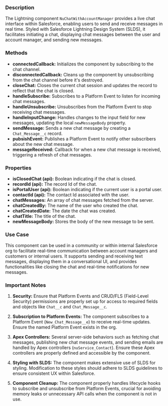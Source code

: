 ### Description

The Lightning component `NuChatWithAccountManager` provides a live chat interface within Salesforce, enabling users to send and receive messages in real time. Styled with Salesforce Lightning Design System (SLDS), it facilitates initiating a chat, displaying chat messages between the user and account manager, and sending new messages.

### Methods

- **connectedCallback:** Initializes the component by subscribing to the chat channel.
- **disconnectedCallback:** Cleans up the component by unsubscribing from the chat channel before it's destroyed.
- **closeChat:** Closes the current chat session and updates the record to reflect that the chat is closed.
- **handleSubscribe:** Subscribes to a Platform Event to listen for incoming chat messages.
- **handleUnsubscribe:** Unsubscribes from the Platform Event to stop receiving chat messages.
- **handleInputChange:** Handles changes to the input field for new messages, updating the local `newMessageBody` property.
- **sendMessage:** Sends a new chat message by creating a `Chat_Message__c` record.
- **pubsishEvent:** Publishes a Platform Event to notify other subscribers about the new chat message.
- **messageReceived:** Callback for when a new chat message is received, triggering a refresh of chat messages.

### Properties

- **isClosedChat (api):** Boolean indicating if the chat is closed.
- **recordId (api):** The record Id of the chat.
- **isPortalUser (api):** Boolean indicating if the current user is a portal user.
- **contactId (api):** The contact Id associated with the user.
- **chatMessages:** An array of chat messages fetched from the server.
- **chatCreatedBy:** The name of the user who created the chat.
- **chatCreatedDate:** The date the chat was created.
- **chatTitle:** The title of the chat.
- **newMessageBody:** Stores the body of the new message to be sent.

### Use Case

This component can be used in a community or within internal Salesforce org to facilitate real-time communication between account managers and customers or internal users. It supports sending and receiving text messages, displaying them in a conversational UI, and provides functionalities like closing the chat and real-time notifications for new messages.

### Important Notes

1. **Security:** Ensure that Platform Events and CRUD/FLS (Field-Level Security) permissions are properly set up for access to required fields and objects like `Chat__c` and `Chat_Message__c`.

2. **Subscription to Platform Events:** The component subscribes to a Platform Event (`New_Chat_Message__e`) to receive real-time updates. Ensure the named Platform Event exists in the org.

3. **Apex Controllers:** Several server-side behaviors such as fetching chat messages, publishing new chat message events, and sending emails are handled by Apex controllers (`nuService_Contact`). Ensure these Apex controllers are properly defined and accessible by the component.

4. **Styling with SLDS:** The component makes extensive use of SLDS for styling. Modification to these styles should adhere to SLDS guidelines to ensure consistent UX within Salesforce.

5. **Component Cleanup:** The component properly handles lifecycle hooks to subscribe and unsubscribe from Platform Events, crucial for avoiding memory leaks or unnecessary API calls when the component is not in use.